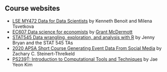 
## Course websites 
- [LSE MY472 Data for Data Scientists](https://lse-my472.github.io/#1-introduction-to-data) by Kenneth Benoit and Milena Tsvetkova
- [EC607 Data science for economists](https://github.com/uo-ec607/lectures#data-science-for-economists) by [Grant McDermott](https://grantmcdermott.com/) 
- [STAT545 Data wrangling, exploration, and analysis with R](https://stat545.com/) by Jenny Bryan and the STAT 545 TAs
- [2020 APSA Short Course Generating Event Data From Social Media](https://github.com/ZacharyST/APSA2020_EventDataFromSocialMedia) by Zachary C. Steinert-Threlkeld
- [PS239T: Introduction to Computational Tools and Techniques](https://github.com/jaeyk/PS239T) by Jae Yeon Kim
